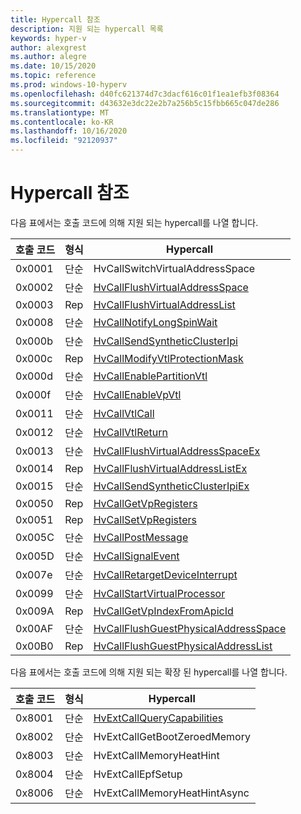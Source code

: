 ```yaml
---
title: Hypercall 참조
description: 지원 되는 hypercall 목록
keywords: hyper-v
author: alexgrest
ms.author: alegre
ms.date: 10/15/2020
ms.topic: reference
ms.prod: windows-10-hyperv
ms.openlocfilehash: d40fc621374d7c3dacf616c01f1ea1efb3f08364
ms.sourcegitcommit: d43632e3dc22e2b7a256b5c15fbb665c047de286
ms.translationtype: MT
ms.contentlocale: ko-KR
ms.lasthandoff: 10/16/2020
ms.locfileid: "92120937"
---
```

# <a name="hypercall-reference"></a>Hypercall 참조

다음 표에서는 호출 코드에 의해 지원 되는 hypercall를 나열 합니다.

| 호출 코드 | 형식    | Hypercall                                                                           |
|-----------|---------|-------------------------------------------------------------------------------------|
| 0x0001    | 단순  | HvCallSwitchVirtualAddressSpace                                                     |
| 0x0002    | 단순  | [HvCallFlushVirtualAddressSpace](HvCallFlushVirtualAddressSpace.md)                 |
| 0x0003    | Rep     | [HvCallFlushVirtualAddressList](HvCallFlushVirtualAddressList.md)                   |
| 0x0008    | 단순  | [HvCallNotifyLongSpinWait](HvCallNotifyLongSpinWait.md)                             |
| 0x000b    | 단순  | [HvCallSendSyntheticClusterIpi](HvCallSendSyntheticClusterIpi.md)                   |
| 0x000c    | Rep     | [HvCallModifyVtlProtectionMask](HvCallModifyVtlProtectionMask.md)                   |
| 0x000d    | 단순  | [HvCallEnablePartitionVtl](HvCallEnablePartitionVtl.md)                             |
| 0x000f    | 단순  | [HvCallEnableVpVtl](HvCallEnableVpVtl.md)                                           |
| 0x0011    | 단순  | [HvCallVtlCall](HvCallVtlCall.md)                                                   |
| 0x0012    | 단순  | [HvCallVtlReturn](HvCallVtlReturn.md)                                               |
| 0x0013    | 단순  | [HvCallFlushVirtualAddressSpaceEx](HvCallFlushVirtualAddressSpaceEx.md)             |
| 0x0014    | Rep     | [HvCallFlushVirtualAddressListEx](HvCallFlushVirtualAddressListEx.md)               |
| 0x0015    | 단순  | [HvCallSendSyntheticClusterIpiEx](HvCallSendSyntheticClusterIpiEx.md)               |
| 0x0050    | Rep     | [HvCallGetVpRegisters](HvCallGetVpRegisters.md)                                     |
| 0x0051    | Rep     | [HvCallSetVpRegisters](HvCallSetVpRegisters.md)                                     |
| 0x005C    | 단순  | [HvCallPostMessage](HvCallPostMessage.md)                                           |
| 0x005D    | 단순  | [HvCallSignalEvent](HvCallSignalEvent.md)                                           |
| 0x007e    | 단순  | [HvCallRetargetDeviceInterrupt](HvCallRetargetDeviceInterrupt.md)                   |
| 0x0099    | 단순  | [HvCallStartVirtualProcessor](HvCallStartVirtualProcessor.md)                       |
| 0x009A    | Rep     | [HvCallGetVpIndexFromApicId](HvCallGetVpIndexFromApicId.md)                         |
| 0x00AF    | 단순  | [HvCallFlushGuestPhysicalAddressSpace](HvCallFlushGuestPhysicalAddressSpace.md)     |
| 0x00B0    | Rep     | [HvCallFlushGuestPhysicalAddressList](HvCallFlushGuestPhysicalAddressList.md)       |

다음 표에서는 호출 코드에 의해 지원 되는 확장 된 hypercall를 나열 합니다.

| 호출 코드 | 형식    | Hypercall                                                                           |
|-----------|---------|-------------------------------------------------------------------------------------|
| 0x8001    | 단순  | [HvExtCallQueryCapabilities](HvExtCallQueryCapabilities.md)                         |
| 0x8002    | 단순  | HvExtCallGetBootZeroedMemory                                                        |
| 0x8003    | 단순  | HvExtCallMemoryHeatHint                                                             |
| 0x8004    | 단순  | HvExtCallEpfSetup                                                                   |
| 0x8006    | 단순  | HvExtCallMemoryHeatHintAsync                                                        |
